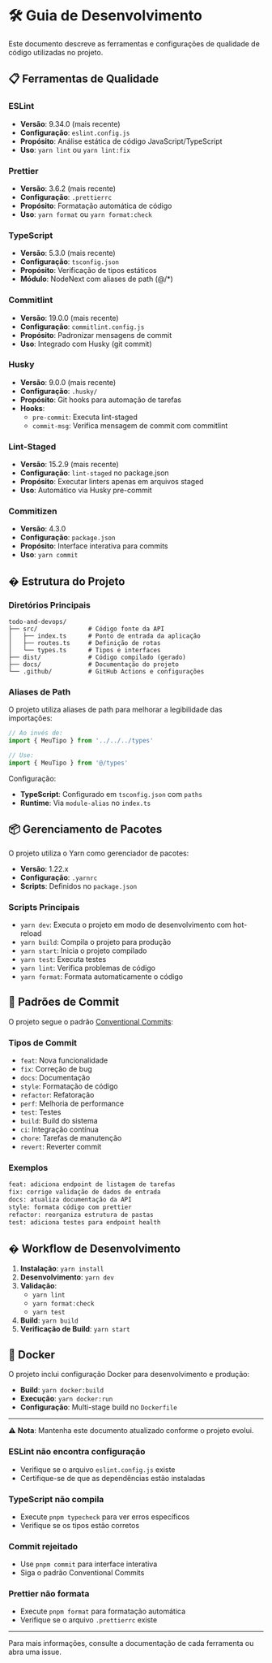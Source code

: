 # 🛠️ Guia de Desenvolvimento

Este documento descreve as ferramentas e configurações de qualidade de código utilizadas no projeto.

## 📋 Ferramentas de Qualidade

### ESLint

- **Versão**: 9.34.0 (mais recente)
- **Configuração**: `eslint.config.js`
- **Propósito**: Análise estática de código JavaScript/TypeScript
- **Uso**: `yarn lint` ou `yarn lint:fix`

### Prettier

- **Versão**: 3.6.2 (mais recente)
- **Configuração**: `.prettierrc`
- **Propósito**: Formatação automática de código
- **Uso**: `yarn format` ou `yarn format:check`

### TypeScript

- **Versão**: 5.3.0 (mais recente)
- **Configuração**: `tsconfig.json`
- **Propósito**: Verificação de tipos estáticos
- **Módulo**: NodeNext com aliases de path (@/\*)

### Commitlint

- **Versão**: 19.0.0 (mais recente)
- **Configuração**: `commitlint.config.js`
- **Propósito**: Padronizar mensagens de commit
- **Uso**: Integrado com Husky (git commit)

### Husky

- **Versão**: 9.0.0 (mais recente)
- **Configuração**: `.husky/`
- **Propósito**: Git hooks para automação de tarefas
- **Hooks**:
  - `pre-commit`: Executa lint-staged
  - `commit-msg`: Verifica mensagem de commit com commitlint

### Lint-Staged

- **Versão**: 15.2.9 (mais recente)
- **Configuração**: `lint-staged` no package.json
- **Propósito**: Executar linters apenas em arquivos staged
- **Uso**: Automático via Husky pre-commit

### Commitizen

- **Versão**: 4.3.0
- **Configuração**: `package.json`
- **Propósito**: Interface interativa para commits
- **Uso**: `yarn commit`

## �️ Estrutura do Projeto

### Diretórios Principais

```
todo-and-devops/
├── src/              # Código fonte da API
│   ├── index.ts      # Ponto de entrada da aplicação
│   ├── routes.ts     # Definição de rotas
│   └── types.ts      # Tipos e interfaces
├── dist/             # Código compilado (gerado)
├── docs/             # Documentação do projeto
└── .github/          # GitHub Actions e configurações
```

### Aliases de Path

O projeto utiliza aliases de path para melhorar a legibilidade das importações:

```typescript
// Ao invés de:
import { MeuTipo } from '../../../types'

// Use:
import { MeuTipo } from '@/types'
```

Configuração:

- **TypeScript**: Configurado em `tsconfig.json` com `paths`
- **Runtime**: Via `module-alias` no `index.ts`

## 📦 Gerenciamento de Pacotes

O projeto utiliza o Yarn como gerenciador de pacotes:

- **Versão**: 1.22.x
- **Configuração**: `.yarnrc`
- **Scripts**: Definidos no `package.json`

### Scripts Principais

- `yarn dev`: Executa o projeto em modo de desenvolvimento com hot-reload
- `yarn build`: Compila o projeto para produção
- `yarn start`: Inicia o projeto compilado
- `yarn test`: Executa testes
- `yarn lint`: Verifica problemas de código
- `yarn format`: Formata automaticamente o código

## 📝 Padrões de Commit

O projeto segue o padrão [Conventional Commits](https://www.conventionalcommits.org/):

### Tipos de Commit

- `feat`: Nova funcionalidade
- `fix`: Correção de bug
- `docs`: Documentação
- `style`: Formatação de código
- `refactor`: Refatoração
- `perf`: Melhoria de performance
- `test`: Testes
- `build`: Build do sistema
- `ci`: Integração contínua
- `chore`: Tarefas de manutenção
- `revert`: Reverter commit

### Exemplos

```bash
feat: adiciona endpoint de listagem de tarefas
fix: corrige validação de dados de entrada
docs: atualiza documentação da API
style: formata código com prettier
refactor: reorganiza estrutura de pastas
test: adiciona testes para endpoint health
```

## � Workflow de Desenvolvimento

1. **Instalação**: `yarn install`
2. **Desenvolvimento**: `yarn dev`
3. **Validação**:
   - `yarn lint`
   - `yarn format:check`
   - `yarn test`
4. **Build**: `yarn build`
5. **Verificação de Build**: `yarn start`

## 🐳 Docker

O projeto inclui configuração Docker para desenvolvimento e produção:

- **Build**: `yarn docker:build`
- **Execução**: `yarn docker:run`
- **Configuração**: Multi-stage build no `Dockerfile`

---

⚠️ **Nota**: Mantenha este documento atualizado conforme o projeto evolui.

### ESLint não encontra configuração

- Verifique se o arquivo `eslint.config.js` existe
- Certifique-se de que as dependências estão instaladas

### TypeScript não compila

- Execute `pnpm typecheck` para ver erros específicos
- Verifique se os tipos estão corretos

### Commit rejeitado

- Use `pnpm commit` para interface interativa
- Siga o padrão Conventional Commits

### Prettier não formata

- Execute `pnpm format` para formatação automática
- Verifique se o arquivo `.prettierrc` existe

---

Para mais informações, consulte a documentação de cada ferramenta ou abra uma issue.
